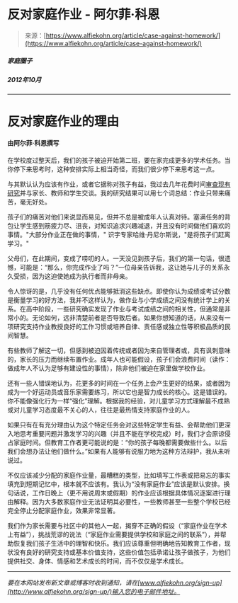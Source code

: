 <!--yml

category: 未分类

date: 2024-05-27 14:51:27

-->

# 反对家庭作业 - 阿尔菲·科恩

> 来源：[https://www.alfiekohn.org/article/case-against-homework/](https://www.alfiekohn.org/article/case-against-homework/)

##### 家庭圈子

##### 2012年10月

* * *

# 反对家庭作业的理由

#### 由阿尔菲·科恩撰写

在学校度过整天后，我们的孩子被迫开始第二班，要在家完成更多的学术任务。当你停下来思考时，这种安排实际上相当奇怪，而我们很少停下来思考这一点。

与其默认认为应该有作业，或者它据称对孩子有益，我过去几年花费时间[审查现有研究](https://www.alfiekohn.org/homework-myth/)并与家长、教师和学生交谈。我的研究结果可以用七个词总结：作业只带来痛苦，毫无好处。

孩子们的痛苦对他们来说显而易见，但并不总是被成年人认真对待。塞满任务的背包让学生感到筋疲力尽、沮丧，对知识追求兴趣减退，并且没有时间做他们喜欢的事情。"大部分作业正在做的事情，" 识字专家哈维·丹尼尔斯说，"是将孩子们赶离学习。"

父母们，在此期间，变成了唠叨的人。一天没见到孩子后，我们的第一句话，很遗憾，可能是：“那么，你完成作业了吗？”一位母亲告诉我，这让她与儿子的关系永久受损，因为这迫使她成为执行者而非母亲。

令人惊讶的是，几乎没有任何优点能够抵消这些缺点。即使你认为成绩或考试分数是衡量学习的好方法，我并不这样认为，做作业与小学成绩之间没有统计学上的关系。在高中阶段，一些研究确实发现了作业与考试成绩之间的相关性，但通常是非常小的。无论如何，远非清楚前者是否导致后者。如果你想知道的话，从来没有一项研究支持作业教授良好的工作习惯或培养自律、责任感或独立性等积极品质的民间智慧。

有些教师了解这一切，但感到被迫因着传统或者因为来自管理者或，具有讽刺意味的，家长的压力而继续布置作业。成年人也可能假设，孩子们会浪费时间（读作：做成年人不认为足够有建设性的事情），除非他们被迫在家里做学校作业。

还有一些人错误地认为，花更多的时间在一个任务上会产生更好的结果，或者因为成为一个好运动员或音乐家需要练习，所以它也是智力成长的核心。这是错误的。你不能像强化行为一样“强化”理解。根据我的经验，对儿童学习方式理解最不成熟或对儿童学习态度最不关心的人，往往是最热情支持家庭作业的人。

如果只有在有充分理由认为这个特定任务会对这些特定学生有益、会帮助他们更深入地思考重要问题并激发学习的兴趣（并且不能在学校完成）时，我们才会原谅侵占家庭时间。但教育工作者更可能说的是：“你的孩子每晚都需要做些什么。以后我们会想办法让他们做什么。”如果有人能够有说服力地为这种方法辩护，我从未听说过。

不仅应该减少分配的家庭作业量，最糟糕的类型，比如填写工作表或把易忘的事实填充到短期记忆中，根本就不应该有。我认为“没有家庭作业”应该是默认安排。换句话说，工作日晚上（更不用说周末或假期）的作业应该根据具体情况逐案进行理由解释。因为大多数家庭作业无法证明其必要性，一些教师甚至一些整个学校已经完全停止分配家庭作业，效果非常显著。

我们作为家长需要与社区中的其他人一起，揭穿不正确的假设（“家庭作业在学术上有益”），挑战荒谬的说法（“家庭作业需要提供学校和家庭之间的联系”），并帮助恢复我们孩子生活中的理智和快乐。我们应该尊重但明确地告知教育工作者，现状没有良好的研究支持或基本价值支持，这些价值包括承诺让孩子做孩子，为他们提供社交、身体、情感和艺术成长的时间，而不仅仅是学术成长。

* * *

*要在本网站发布新文章或博客时收到通知，请在[www.alfiekohn.org/sign-up](http://www.alfiekohn.org/sign-up/)输入您的电子邮件地址。*
